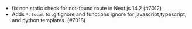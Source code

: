 - fix non static check for not-found route in Next.js 14.2 (#7012)
- Adds `*.local` to .gitignore and functions ignore for javascript,typescript, and python templates. (#7018)
